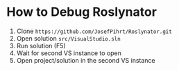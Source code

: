 ﻿# How to Debug Roslynator

1) Clone `https://github.com/JosefPihrt/Roslynator.git`
1) Open solution `src/VisualStudio.sln`
1) Run solution (F5)
1) Wait for second VS instance to open
1) Open project/solution in the second VS instance